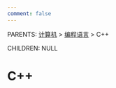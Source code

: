 ```yaml
---
comment: false
---
```


PARENTS: [计算机](/wiki/计算机) > [编程语言](/wiki/编程语言) > C++

CHILDREN: NULL

# C++
